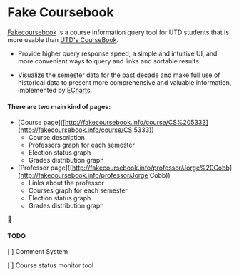 # Fake Coursebook

[Fakecoursebook](http://fakecoursebook.info) is a course information query tool for UTD students that is more usable than [UTD's CourseBook](https://coursebook.utdallas.edu/).

* Provide higher query response speed, a simple and intuitive UI, and more convenient ways to query and links and sortable results.

* Visualize the semester data for the past decade and make full use of historical data to present more comprehensive and valuable information, implemented by [ECharts](https://echarts.apache.org/).



#### There are two main kind of pages:

* [Course page]([http://fakecoursebook.info/course/CS%205333](http://fakecoursebook.info/course/CS 5333))
  * Course description
  * Professors graph for each semester
  * Election status graph
  * Grades distribution graph
* [Professor page]([http://fakecoursebook.info/professor/Jorge%20Cobb](http://fakecoursebook.info/professor/Jorge Cobb))
  * Links about the professor
  * Courses graph for each semester
  * Election status graph
  * Grades distribution graph



#### TODO

[ ] Comment System

[ ] Course status monitor tool

